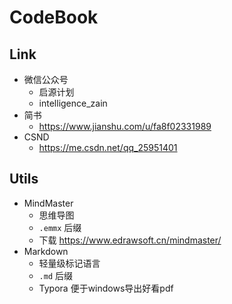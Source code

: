 # CodeBook

## Link

- 微信公众号
  - 启源计划
  - intelligence_zain
- 简书
  - https://www.jianshu.com/u/fa8f02331989
- CSND
  - https://me.csdn.net/qq_25951401

## Utils

- MindMaster
  - 思维导图
  - `.emmx` 后缀
  - 下载 https://www.edrawsoft.cn/mindmaster/
- Markdown
  - 轻量级标记语言
  - `.md` 后缀
  - Typora 便于windows导出好看pdf